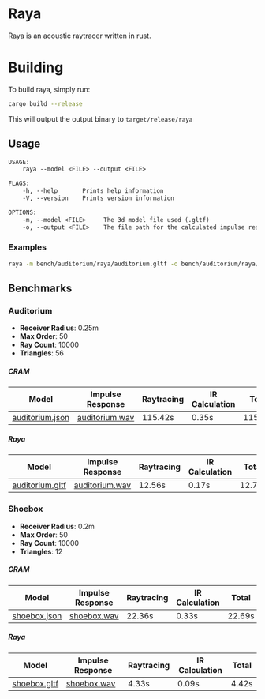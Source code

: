 # Raya

Raya is an acoustic raytracer written in rust.

# Building

To build raya, simply run:

```sh
cargo build --release
```

This will output the output binary to `target/release/raya`


## Usage

```txt
USAGE:
    raya --model <FILE> --output <FILE>

FLAGS:
    -h, --help       Prints help information
    -V, --version    Prints version information

OPTIONS:
    -m, --model <FILE>     The 3d model file used (.gltf)
    -o, --output <FILE>    The file path for the calculated impulse response (.wav)
```

### Examples

```sh
raya -m bench/auditorium/raya/auditorium.gltf -o bench/auditorium/raya/auditorium.wav
```

## Benchmarks

### Auditorium
- __Receiver Radius__: 0.25m
- __Max Order__: 50
- __Ray Count__: 10000
- __Triangles__: 56
##### CRAM
<table>
  <thead>
    <tr>
      <th>Model</th>
      <th>Impulse Response</th>
      <th>Raytracing</th>
      <th>IR Calculation</th>
      <th>Total</th>
    </tr>
  </thead>
  <tbody>
    <tr>
      <td><a href="/bench/auditorium/cram/auditorium.json">auditorium.json</a></td>
      <td><a href="/bench/auditorium/cram/auditorium.wav">auditorium.wav</a></td>
      <td>115.42s</td>
      <td>0.35s</td>
      <td>115.77s</td>
    </tr>
  </tbody>
</table>

##### Raya
<table>
  <thead>
    <tr>
      <th>Model</th>
      <th>Impulse Response</th>
      <th>Raytracing</th>
      <th>IR Calculation</th>
      <th>Total</th>
    </tr>
  </thead>
  <tbody>
    <tr>
      <td><a href="/bench/auditorium/raya/auditorium.gltf">auditorium.gltf</a></td>
      <td><a href="/bench/auditorium/raya/auditorium.wav">auditorium.wav</a></td>
      <td>12.56s</td>
      <td>0.17s</td>
      <td>12.73s</td>
    </tr>
  </tbody>
</table>

### Shoebox
- __Receiver Radius__: 0.2m
- __Max Order__: 50
- __Ray Count__: 10000
- __Triangles__: 12
##### CRAM
<table>
  <thead>
    <tr>
      <th>Model</th>
      <th>Impulse Response</th>
      <th>Raytracing</th>
      <th>IR Calculation</th>
      <th>Total</th>
    </tr>
  </thead>
  <tbody>
    <tr>
      <td><a href="/bench/shoebox/cram/shoebox.json">shoebox.json</a></td>
      <td><a href="/bench/shoebox/cram/shoebox.wav">shoebox.wav</a></td>
      <td>22.36s</td>
      <td>0.33s</td>
      <td>22.69s</td>
    </tr>
  </tbody>
</table>

##### Raya
<table>
  <thead>
    <tr>
      <th>Model</th>
      <th>Impulse Response</th>
      <th>Raytracing</th>
      <th>IR Calculation</th>
      <th>Total</th>
    </tr>
  </thead>
  <tbody>
    <tr>
      <td><a href="/bench/shoebox/raya/shoebox.gltf">shoebox.gltf</a></td>
      <td><a href="/bench/shoebox/raya/shoebox.wav">shoebox.wav</a></td>
      <td>4.33s</td>
      <td>0.09s</td>
      <td>4.42s</td>
    </tr>
  </tbody>
</table>

